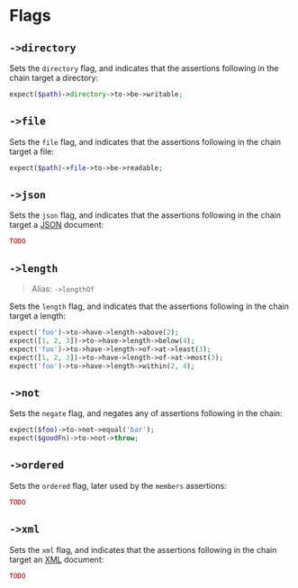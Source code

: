 # Flags

## `->directory`
Sets the `directory` flag, and indicates that the assertions following in the chain target a directory:

```php
expect($path)->directory->to->be->writable;
```

## `->file`
Sets the `file` flag, and indicates that the assertions following in the chain target a file:

```php
expect($path)->file->to->be->readable;
```

## `->json`
Sets the `json` flag, and indicates that the assertions following in the chain target a [JSON](http://www.json.org) document:

```php
TODO
```

## `->length`
> Alias: `->lengthOf`

Sets the `length` flag, and indicates that the assertions following in the chain target a length:

```php
expect('foo')->to->have->length->above(2);
expect([1, 2, 3])->to->have->length->below(4);
expect('foo')->to->have->length->of->at->least(3);
expect([1, 2, 3])->to->have->length->of->at->most(3);
expect('foo')->to->have->length->within(2, 4);
```

## `->not`
Sets the `negate` flag, and negates any of assertions following in the chain:

```php
expect($foo)->to->not->equal('bar');
expect($goodFn)->to->not->throw;
```

## `->ordered`
Sets the `ordered` flag, later used by the `members` assertions:

```php
TODO
```

## `->xml`
Sets the `xml` flag, and indicates that the assertions following in the chain target an [XML](https://www.w3.org/XML) document:

```php
TODO
```
